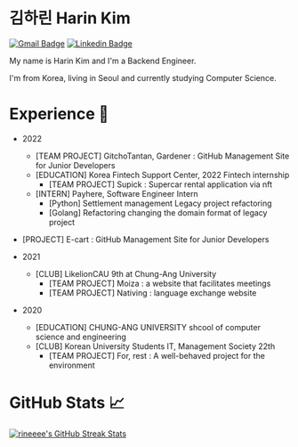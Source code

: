 # 김하린 Harin Kim
 <!-- Profile views -->
[![Gmail Badge](https://img.shields.io/badge/Gmail-d14836?style=flat-square&logo=Gmail&logoColor=white&link=mailto:icecandy1256@gmail.com)](mailto:icecandy1256@gmail.com)
[![Linkedin Badge](https://img.shields.io/badge/-LinkedIn-blue?style=flat-square&logo=Linkedin&logoColor=white&link=https://www.linkedin.com/in/%ED%95%98%EB%A6%B0-%EA%B9%80-825374253/)](https://www.linkedin.com/in/%ED%95%98%EB%A6%B0-%EA%B9%80-825374253/)

 
 <p align="left">My name is Harin Kim and I'm a Backend Engineer.
  
  I'm from Korea, living in Seoul and currently studying Computer Science.
  
<!--   I am motivated by the power of technology as a tool for positive change, with a background in Math, Physics, and Engineering. -->
</p>

# Experience 💫
- 2022
  - [TEAM PROJECT] GitchoTantan, Gardener : GitHub Management Site for Junior Developers
  - [EDUCATION] Korea Fintech Support Center, 2022 Fintech internship
    - [TEAM PROJECT] Supick : Supercar rental application via nft
  - [INTERN] Payhere, Software Engineer Intern
    - [Python] Settlement management Legacy project refactoring
    - [Golang] Refactoring changing the domain format of legacy project
 - [PROJECT] E-cart : GitHub Management Site for Junior Developers
 
- 2021
  - [CLUB] LikelionCAU 9th at Chung-Ang University
    - [TEAM PROJECT] Moiza : a website that facilitates meetings
    - [TEAM PROJECT] Nativing : language exchange website
    
- 2020
  - [EDUCATION] CHUNG-ANG UNIVERSITY shcool of computer science and engineering
  - [CLUB] Korean University Students IT, Management Society 22th
    - [TEAM PROJECT] For, rest : A well-behaved project for the environment

# GitHub Stats 📈

<a href="https://github.com/rineeee/rineeee">
  <img align="center" src="https://github-readme-streak-stats.herokuapp.com/?user=rineeee&theme=dark" alt="rineeee's GitHub Streak Stats"/>
</a>
<br><br>


